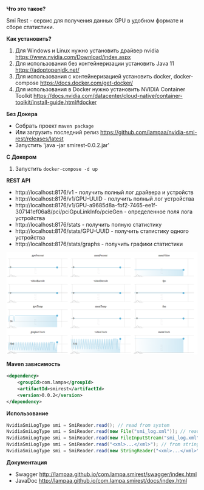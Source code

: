 **Что это такое?**

Smi Rest - сервис для получения данных GPU в удобном формате и сборе статистики.

**Как установить?**

1. Для Windows и Linux нужно установить драйвер nvidia https://www.nvidia.com/Download/index.aspx
1. Для использования без контейнеризации установить Java 11 https://adoptopenjdk.net/
1. Для использования с контейнеризацией установить docker, docker-compose https://docs.docker.com/get-docker/
1. Для использования в Docker нужно установить NVIDIA Container Toolkit https://docs.nvidia.com/datacenter/cloud-native/container-toolkit/install-guide.html#docker

**Без Докера**

* Собрать проект `maven package`
* Или загрузить последний релиз https://github.com/lampaa/nvidia-smi-rest/releases/latest
* Запустить 'java -jar smirest-0.0.2.jar'

**С Докером**

1. Запустить `docker-compose -d up`

**REST API**

* http://localhost:8176/v1 - получить полный лог драйвера и устройств
* http://localhost:8176/v1/GPU-UUID - получить полный лог устройства
* http://localhost:8176/v1/GPU-a9685d8a-fbf2-7465-ee1f-307141ef06a8/pci/pciGpuLinkInfo/pcieGen - определенное поля лога устройства
* http://localhost:8176/stats - получить полную статистику
* http://localhost:8176/stats/GPU-UUID - получить статистику одного устройства
* http://localhost:8176/stats/graphs - получить графики статистики

![alt text](graphs.png)

**Maven зависимость**
```xml
<dependency>
    <groupId>com.lampa</groupId>
    <artifactId>smirest</artifactId>
    <version>0.0.2</version>
</dependency>
```

**Использование**

```java
NvidiaSmiLogType smi = SmiReader.read(); // read from system
NvidiaSmiLogType smi = SmiReader.read(new File("smi_log.xml")); // read from xml file
NvidiaSmiLogType smi = SmiReader.read(new FileInputStream("smi_log.xml")); // read from input stream
NvidiaSmiLogType smi = SmiReader.read("<xml>...</xml>"); // from string
NvidiaSmiLogType smi = SmiReader.read(new StringReader("<xml>...</xml>")); // from reader
``` 

**Документация**

* Swagger http://lampaa.github.io/com.lampa.smirest/swagger/index.html
* JavaDoc http://lampaa.github.io/com.lampa.smirest/docs/index.html